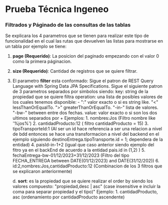 # Prueba Técnica Ingeneo


### Filtrados y Páginado de las consultas de las tablas
Se explicara los 4 parametros que se tienen para realizar este tipo de funcionalidad en el cual las rutas que devuelven las listas para mostrarse en un tabla por ejemplo se tiene:

1. **page (Requerido)**: La posicion del paginado empezando con el valor 0 como la primera páginacion.
2. **size (Requerido)**: Cantidad de registros que se quiere filtrar.
3. El parametro **filter** esta conformado:
Sigue el patron de REST Query Language with Spring Data JPA Specifications.
Sigue el siguiente patron de 3 parametros separados por simbolos siendo:
		key: string de la propiedad que se quiere filtra
		operation: una lista de posibles valores de los cuales tenemos disponible:
		- ":" valor exacto o si es string like.
		"<" lessThanOrEqualTo.
		">" greaterThanOrEqualTo.
		"-in-" lista de valores.
		"-bw-" between entre dos fechas.
		value: valor exacto o si son los dos ultimos separados por +
		Ejemplos:
			1. nombres:Jos (Filtro  nombre like '%jos%')
			2. cantidadProducto:12 ( filtro cantidadProducto = 15)
			3. tipoTransporteId:1 (Al ser un id hace referencia a ser una relacion a nivel de bdd entonces se hace una transformacion a nivel del backend en el ejemplo siguiendo destinoEntrega.tipoTransporte.id = 1; dependera de la entidad)
			4. paisId-in-1+2 (igual que caso anterior siendo ejemplo del fitro ya en el backEnd de acuerdo a la entidad pais.id in (1,2) )
			5. fechaEntrega-bw-01/12/2023+31/12/2023 (Filtro del tipo FECHA_ENTREGA between DATE(01/12/2023) and DATE(31/12/202))
			6. id:2,nombres:Jos,cantidadProducto:12 (Combinacion de los 3 filtros que se explicaron anteriormente)
			
	d. **sort**: es la propiedad que se quiere realizar el order by siendo los valores compuesto:
		"propiedad,desc | asc" (case insensitive e incluir la coma para separar propiedad y el tipo)"
		Ejemplo:
			1. cantidadProducto, asc (ordenamiento por cantidadProducto ascendente)